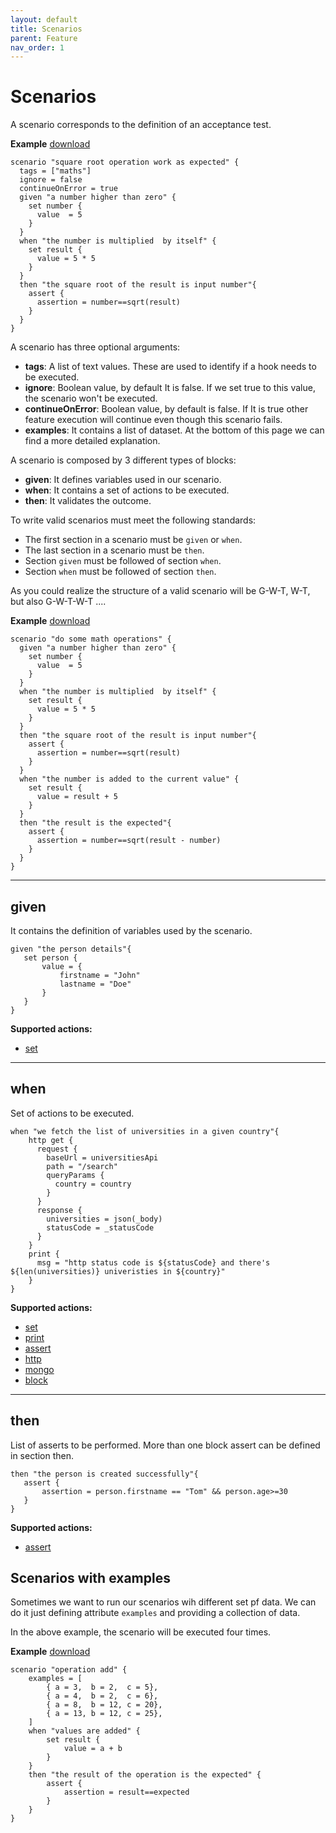 ```yaml
---
layout: default
title: Scenarios
parent: Feature
nav_order: 1
---
```


<link rel="stylesheet" href="../../../assets/css/custom.css">

# Scenarios

A scenario corresponds to the definition of an acceptance test.  

**Example** [download](https://raw.githubusercontent.com/wesovilabs/orion-examples/master/site/feature003.hcl)

```hcl
scenario "square root operation work as expected" {
  tags = ["maths"]
  ignore = false
  continueOnError = true
  given "a number higher than zero" {
    set number {
      value  = 5
    }
  }
  when "the number is multiplied  by itself" {
    set result {
      value = 5 * 5
    }
  }
  then "the square root of the result is input number"{
    assert {
      assertion = number==sqrt(result)
    }
  }
}
```

A scenario has three optional arguments:

- **tags**: A list of text values. These are used to identify if a hook needs to be executed.
- **ignore**: Boolean value, by default It is false. If we set true to this value, the scenario won't be executed.
- **continueOnError**: Boolean value, by default is false. If It is true other feature execution will continue even though this scenario fails.
- **examples**: It contains a list of dataset. At the bottom of this page we can find a more detailed explanation.


A scenario is composed by 3 different types of blocks:

- **given**: It defines variables used in our scenario.
- **when**:  It contains a set of actions to be executed.
- **then**: It validates the outcome.

To write valid scenarios must meet the following standards:
- The first section in a scenario must be `given` or `when`.
- The last section in a scenario must be `then`.
- Section `given` must be followed of section `when`.
- Section `when` must be followed of section `then`.

As you could realize the structure of a valid scenario will be G-W-T, W-T, but also G-W-T-W-T ....  


**Example** [download](https://raw.githubusercontent.com/wesovilabs/orion-examples/master/site/feature004.hcl)
```hcl
scenario "do some math operations" {
  given "a number higher than zero" {
    set number {
      value  = 5
    }
  }
  when "the number is multiplied  by itself" {
    set result {
      value = 5 * 5
    }
  }
  then "the square root of the result is input number"{
    assert {
      assertion = number==sqrt(result)
    }
  }
  when "the number is added to the current value" {
    set result {
      value = result + 5
    }
  }
  then "the result is the expected"{
    assert {
      assertion = number==sqrt(result - number)
    }
  }
}
```

--- 
## given

It contains the definition of variables used by the scenario. 

```hcl 
given "the person details"{
   set person {
       value = {
           firstname = "John"
           lastname = "Doe"
       }
   }
}
```

**Supported actions:**

- [set](../../actions/set)

--- 
## when

Set of actions to be executed.

```hcl 
when "we fetch the list of universities in a given country"{
    http get {
      request {
        baseUrl = universitiesApi
        path = "/search"
        queryParams {
          country = country
        }
      }
      response {
        universities = json(_body)
        statusCode = _statusCode
      }
    }
    print {
      msg = "http status code is ${statusCode} and there's ${len(universities)} univeristies in ${country}"
    }
}
```

**Supported actions:**

- [set](../../actions/set)
- [print](../../actions/print)
- [assert](../../actions/assert)
- [http](../../actions/http)
- [mongo](../../actions/mongo)
- [block](../../actions/block)


--- 
## then

List of asserts to be performed. More than one block assert can be defined in section then.

```hcl 
then "the person is created successfully"{
   assert {
       assertion = person.firstname == "Tom" && person.age>=30
   }
}
```
**Supported actions:**

- [assert](../../actions/assert)


## Scenarios with examples

Sometimes we want to run our scenarios wih different set pf data. We can do it
just defining attribute `examples` and providing a collection of data.

In the above example,  the scenario will be executed four times. 

**Example** [download](https://raw.githubusercontent.com/wesovilabs/orion-examples/master/site/feature005.hcl)
```
scenario "operation add" {
    examples = [
        { a = 3,  b = 2,  c = 5},
        { a = 4,  b = 2,  c = 6},
        { a = 8,  b = 12, c = 20},
        { a = 13, b = 12, c = 25},
    ]
    when "values are added" {
        set result {
            value = a + b 
        }
    } 
    then "the result of the operation is the expected" {
        assert {
            assertion = result==expected
        }
    }
}
```
